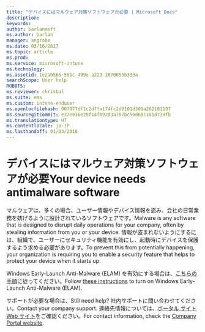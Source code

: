 ```yaml
---
title: "デバイスにはマルウェア対策ソフトウェアが必要 | Microsoft Docs"
description: 
keywords: 
author: barlanmsft
ms.author: barlan
manager: angrobe
ms.date: 03/16/2017
ms.topic: article
ms.prod: 
ms.service: microsoft-intune
ms.technology: 
ms.assetid: 1e2ab566-561c-499e-a229-2870055b333a
searchScope: User help
ROBOTS: 
ms.reviewer: chrisbal
ms.suite: ems
ms.custom: intune-enduser
ms.openlocfilehash: 907077df1c2d7fa174fc2d8101d309a262181187
ms.sourcegitcommit: e37e916e2bf14f092d3a767bc90d68c181d739fb
ms.translationtype: HT
ms.contentlocale: ja-JP
ms.lasthandoff: 01/03/2018
---
```

# <a name="your-device-needs-antimalware-software"></a><span data-ttu-id="c6302-102">デバイスにはマルウェア対策ソフトウェアが必要</span><span class="sxs-lookup"><span data-stu-id="c6302-102">Your device needs antimalware software</span></span>

<span data-ttu-id="c6302-103">マルウェアは、多くの場合、ユーザー情報やデバイス情報を盗み、会社の日常業務を妨げるように設計されているソフトウェアです。</span><span class="sxs-lookup"><span data-stu-id="c6302-103">Malware is any software that is designed to disrupt daily operations for your company, often by stealing information from you or your device.</span></span> <span data-ttu-id="c6302-104">情報が盗まれないようにするには、組織で、ユーザーにセキュリティ機能を有効にし、起動時にデバイスを保護するよう求める必要があります。</span><span class="sxs-lookup"><span data-stu-id="c6302-104">To prevent this from potentially happening, your organization is requiring you to enable a security feature that helps to protect your device when it starts up.</span></span>

<span data-ttu-id="c6302-105">Windows Early-Launch Anti-Malware (ELAM) を有効にする場合は、[こちらの手順](https://gallery.technet.microsoft.com/How-to-turn-on-Early-84552ec5)に従ってください。</span><span class="sxs-lookup"><span data-stu-id="c6302-105">Follow [these instructions](https://gallery.technet.microsoft.com/How-to-turn-on-Early-84552ec5) to turn on Windows Early-Launch Anti-Malware (ELAM).</span></span>

<span data-ttu-id="c6302-106">サポートが必要な場合は、</span><span class="sxs-lookup"><span data-stu-id="c6302-106">Still need help?</span></span> <span data-ttu-id="c6302-107">社内サポートに問い合わせてください。</span><span class="sxs-lookup"><span data-stu-id="c6302-107">Contact your company support.</span></span> <span data-ttu-id="c6302-108">連絡先情報については、[ポータル サイト Web サイト](https://portal.manage.microsoft.com#HelpDeskDialog)をご確認ください。</span><span class="sxs-lookup"><span data-stu-id="c6302-108">For contact information, check the [Company Portal website](https://portal.manage.microsoft.com#HelpDeskDialog).</span></span>
